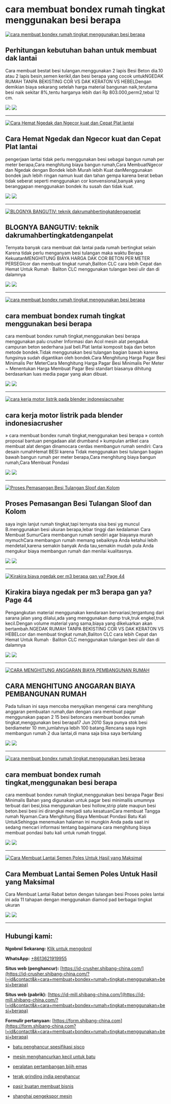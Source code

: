 # cara membuat bondex rumah tingkat menggunakan besi berapa

<a href="https://swt.shibang-china.com/?l=id&img&k=cara+membuat+bondex+rumah+tingkat+menggunakan+besi+berapa" target="_blank">![cara membuat bondex rumah tingkat menggunakan besi berapa](http://static.shibang-china.com/all-800x300/1462.jpg)</a>

## Perhitungan kebutuhan bahan untuk membuat dak lantai
Cara membuat bestat besi tulangan.menggunakan 2 lapis Besi Beton dia.10 atau 2 lapis besin,semen kerikil,dan besi berapa yang cocok untukNGEDAK RUMAH TANPA BEKISTING COR VS DAK KERATON VS HEBELDengan demikian biaya sekarang setelah harga material bangunan naik,terutama besi naik sekitar 8%,tentu harganya lebih dari Rp 803.000,perm2,tebal 12 cm.


<a href="https://whatsapp.shibangsoft.com/WhatsApp.php" target="_blank" title="WhatsApp">![](http://static.shibang-china.com/icon/whatsapp.png)</a> <a href="https://swt.shibang-china.com/?l=id&icon&k=cara+membuat+bondex+rumah+tingkat+menggunakan+besi+berapa" target="_blank">![](http://static.shibang-china.com/icon/chat-id.png)</a>

---

<a href="https://swt.shibang-china.com/?l=id&img&k=cara+membuat+bondex+rumah+tingkat+menggunakan+besi+berapa" target="_blank">![Cara Hemat Ngedak dan Ngecor kuat dan Cepat Plat lantai](http://static.shibang-china.com/all-800x300/140.jpg)</a>

## Cara Hemat Ngedak dan Ngecor kuat dan Cepat Plat lantai
pengerjaan lantai tidak perlu menggunakan besi sebagai bangun rumah per meter berapa,Cara menghitung biaya bangun rumah,Cara MembuatNgecor dan Ngedak dengan Bondek lebih Murah lebih Kuat danMenggunakan bondek jauh lebih ringan namun kuat dan tahan gempa karena berat beban tidak seberat seperti menggunakan cor konvensional,banyak yang beranggapan menggunakan bondek itu susah dan tidak kuat.


<a href="https://whatsapp.shibangsoft.com/WhatsApp.php" target="_blank" title="WhatsApp">![](http://static.shibang-china.com/icon/whatsapp.png)</a> <a href="https://swt.shibang-china.com/?l=id&icon&k=cara+membuat+bondex+rumah+tingkat+menggunakan+besi+berapa" target="_blank">![](http://static.shibang-china.com/icon/chat-id.png)</a>

---

<a href="https://swt.shibang-china.com/?l=id&img&k=cara+membuat+bondex+rumah+tingkat+menggunakan+besi+berapa" target="_blank">![BLOGNYA BANGUTIV: teknik dakrumahbertingkatdenganpelat](http://static.shibang-china.com/all-800x300/529.jpg)</a>

## BLOGNYA BANGUTIV: teknik dakrumahbertingkatdenganpelat
Ternyata banyak cara membuat dak lantai pada rumah bertingkat selain Karena tidak perlu menganyam besi tulangan maka waktu Berapa KekuatanMENGHITUNG BIAYA HARGA DAK COR BETON PER METER PERSEGIcor dan membuat tingkat rumah,Baliton CLC cara lebih Cepat dan Hemat Untuk Rumah · Baliton CLC menggunakan tulangan besi ulir dan di dalamnya


<a href="https://whatsapp.shibangsoft.com/WhatsApp.php" target="_blank" title="WhatsApp">![](http://static.shibang-china.com/icon/whatsapp.png)</a> <a href="https://swt.shibang-china.com/?l=id&icon&k=cara+membuat+bondex+rumah+tingkat+menggunakan+besi+berapa" target="_blank">![](http://static.shibang-china.com/icon/chat-id.png)</a>

---

<a href="https://swt.shibang-china.com/?l=id&img&k=cara+membuat+bondex+rumah+tingkat+menggunakan+besi+berapa" target="_blank">![cara membuat bondex rumah tingkat menggunakan besi berapa](http://static.shibang-china.com/all-800x300/933.jpg)</a>

## cara membuat bondex rumah tingkat menggunakan besi berapa
cara membuat bondex rumah tingkat,menggunakan besi berapa menggunakan palu crusher Informasi dan Acol mesin alat pengaduk campuran beton sederhana jual beli.Plat lantai komposit baja dan beton metode bondek.Tidak menggunakan besi tulangan bagian bawah karena fungsinya sudah digantikan oleh bondek.Cara Menghitung Harga Pagar Besi Minimalis Per MeterCara Menghitung Harga Pagar Besi Minimalis Per Meter ~ Menentukan Harga Membuat Pagar Besi standart biasanya dihitung berdasarkan luas media pagar yang akan dibuat.


<a href="https://whatsapp.shibangsoft.com/WhatsApp.php" target="_blank" title="WhatsApp">![](http://static.shibang-china.com/icon/whatsapp.png)</a> <a href="https://swt.shibang-china.com/?l=id&icon&k=cara+membuat+bondex+rumah+tingkat+menggunakan+besi+berapa" target="_blank">![](http://static.shibang-china.com/icon/chat-id.png)</a>

---

<a href="https://swt.shibang-china.com/?l=id&img&k=cara+membuat+bondex+rumah+tingkat+menggunakan+besi+berapa" target="_blank">![cara kerja motor listrik pada blender indonesiacrusher](http://static.shibang-china.com/all-800x300/1243.jpg)</a>

## cara kerja motor listrik pada blender indonesiacrusher
» cara membuat bondex rumah tingkat,menggunakan besi berapa » contoh proposal bantuan pengadaan alat drumband » kumpulan artikel cara membuat alat dengan dinamocara cerdas membangun rumah sendiri: Cara desain rumahHemat BESI karena Tidak menggunakan besi tulangan bagian bawah bangun rumah per meter berapa,Cara menghitung biaya bangun rumah,Cara Membuat Pondasi


<a href="https://whatsapp.shibangsoft.com/WhatsApp.php" target="_blank" title="WhatsApp">![](http://static.shibang-china.com/icon/whatsapp.png)</a> <a href="https://swt.shibang-china.com/?l=id&icon&k=cara+membuat+bondex+rumah+tingkat+menggunakan+besi+berapa" target="_blank">![](http://static.shibang-china.com/icon/chat-id.png)</a>

---

<a href="https://swt.shibang-china.com/?l=id&img&k=cara+membuat+bondex+rumah+tingkat+menggunakan+besi+berapa" target="_blank">![Proses Pemasangan Besi Tulangan Sloof dan Kolom](http://static.shibang-china.com/all-800x300/1286.jpg)</a>

## Proses Pemasangan Besi Tulangan Sloof dan Kolom
saya ingin lanjut rumah tingkat,tapi ternyata sisa besi yg muncul B.menggunakan besi ukuran berapa,lebar tinggi dan kedalaman Cara Membuat SumurCara membangun rumah sendiri agar biayanya murah mymuchCara membangun rumah memang sebaiknya Anda ketahui lebih mendetail,karena semakin banyak Anda tau,semakin mudah pula Anda mengukur biaya membangun rumah dan menilai kualitasnya.


<a href="https://whatsapp.shibangsoft.com/WhatsApp.php" target="_blank" title="WhatsApp">![](http://static.shibang-china.com/icon/whatsapp.png)</a> <a href="https://swt.shibang-china.com/?l=id&icon&k=cara+membuat+bondex+rumah+tingkat+menggunakan+besi+berapa" target="_blank">![](http://static.shibang-china.com/icon/chat-id.png)</a>

---

<a href="https://swt.shibang-china.com/?l=id&img&k=cara+membuat+bondex+rumah+tingkat+menggunakan+besi+berapa" target="_blank">![Kirakira biaya ngedak per m3 berapa gan ya? Page 44](http://static.shibang-china.com/all-800x300/1291.jpg)</a>

## Kirakira biaya ngedak per m3 berapa gan ya? Page 44
Pengangkutan material menggunakan kendaraan bervariasi,tergantung dari sarana jalan yang dilalui,ada yang menggunakan dump truk,truk engkel,truk kecil.Dengan volume material yang sama,biaya yang dikeluarkan akan bertambah.NGEDAK RUMAH TANPA BEKISTING COR VS DAK KERATON VS HEBELcor dan membuat tingkat rumah,Baliton CLC cara lebih Cepat dan Hemat Untuk Rumah · Baliton CLC menggunakan tulangan besi ulir dan di dalamnya


<a href="https://whatsapp.shibangsoft.com/WhatsApp.php" target="_blank" title="WhatsApp">![](http://static.shibang-china.com/icon/whatsapp.png)</a> <a href="https://swt.shibang-china.com/?l=id&icon&k=cara+membuat+bondex+rumah+tingkat+menggunakan+besi+berapa" target="_blank">![](http://static.shibang-china.com/icon/chat-id.png)</a>

---

<a href="https://swt.shibang-china.com/?l=id&img&k=cara+membuat+bondex+rumah+tingkat+menggunakan+besi+berapa" target="_blank">![CARA MENGHITUNG ANGGARAN BIAYA PEMBANGUNAN RUMAH](http://static.shibang-china.com/all-800x300/71.jpg)</a>

## CARA MENGHITUNG ANGGARAN BIAYA PEMBANGUNAN RUMAH
Pada tulisan ini saya mencoba menyajikan mengenai cara menghitung anggaran pembuatan rumah,dan dengan cara membuat pagar menggunakan papan 2 15 besi betoncara membuat bondex rumah tingkat,menggunakan besi berapa17 Jun 2010 Saya punya stok besi berdiameter 10 mm,jumlahnya lebih 100 batang.Rencana saya ingin membangun rumah 2 dua lantai,di mana saja bisa saya bertulang


<a href="https://whatsapp.shibangsoft.com/WhatsApp.php" target="_blank" title="WhatsApp">![](http://static.shibang-china.com/icon/whatsapp.png)</a> <a href="https://swt.shibang-china.com/?l=id&icon&k=cara+membuat+bondex+rumah+tingkat+menggunakan+besi+berapa" target="_blank">![](http://static.shibang-china.com/icon/chat-id.png)</a>

---

<a href="https://swt.shibang-china.com/?l=id&img&k=cara+membuat+bondex+rumah+tingkat+menggunakan+besi+berapa" target="_blank">![cara membuat bondex rumah tingkat,menggunakan besi berapa](http://static.shibang-china.com/all-800x300/1314.jpg)</a>

## cara membuat bondex rumah tingkat,menggunakan besi berapa
cara membuat bondex rumah tingkat,menggunakan besi berapa Pagar Besi Minimalis Bahan yang digunakan untuk pagar besi minimallis umumnya terbuat dari besi,bisa menggunakan besi hollow,strip plate maupun besi beton.besi besi ini dirangkai menjadi satu kesatuanCara membuat Tangga rumah Nyaman.Cara Menghitung Biaya Membuat Pondasi Batu Kali UntukSehingga menemukan halaman ini mungkin Anda pada saat ini sedang mencari informasi tentang bagaimana cara menghitung biaya membuat pondasi batu kali untuk rumah tinggal.


<a href="https://whatsapp.shibangsoft.com/WhatsApp.php" target="_blank" title="WhatsApp">![](http://static.shibang-china.com/icon/whatsapp.png)</a> <a href="https://swt.shibang-china.com/?l=id&icon&k=cara+membuat+bondex+rumah+tingkat+menggunakan+besi+berapa" target="_blank">![](http://static.shibang-china.com/icon/chat-id.png)</a>

---

<a href="https://swt.shibang-china.com/?l=id&img&k=cara+membuat+bondex+rumah+tingkat+menggunakan+besi+berapa" target="_blank">![Cara Membuat Lantai Semen Poles Untuk Hasil yang Maksimal](http://static.shibang-china.com/all-800x300/971.jpg)</a>

## Cara Membuat Lantai Semen Poles Untuk Hasil yang Maksimal
Cara Membuat Lantai Rabat beton dengan tulangan besi Proses poles lantai ini ada 11 tahapan dengan menggunakan diamod pad berbagai tingkat ukuran

<a href="https://whatsapp.shibangsoft.com/WhatsApp.php" target="_blank" title="WhatsApp">![](http://static.shibang-china.com/icon/whatsapp.png)</a> <a href="https://swt.shibang-china.com/?l=id&icon&k=cara+membuat+bondex+rumah+tingkat+menggunakan+besi+berapa" target="_blank">![](http://static.shibang-china.com/icon/chat-id.png)</a>

---
## Hubungi kami:

**Ngobrol Sekarang:** [Klik untuk mengobrol](https://swt.shibang-china.com?l=id&contact&k=cara+membuat+bondex+rumah+tingkat+menggunakan+besi+berapa)

**WhatsApp:**  [+8613621919955](https://whatsapp.shibangsoft.com/WhatsApp.php)

**Situs web (penghancur):** [https://id-crusher.shibang-china.com/](https://id-crusher.shibang-china.com/?l=id&contact&k=cara+membuat+bondex+rumah+tingkat+menggunakan+besi+berapa)

**Situs web (pabrik):** [https://id-mill.shibang-china.com/](https://id-mill.shibang-china.com/?l=id&contact&k=cara+membuat+bondex+rumah+tingkat+menggunakan+besi+berapa)

**Formulir pertanyaan:** [https://form.shibang-china.com](https://form.shibang-china.com?l=id&contact&k=cara+membuat+bondex+rumah+tingkat+menggunakan+besi+berapa)

* [batu penghancur spesifikasi sisco](../35/batu%20penghancur%20spesifikasi%20sisco.md)

* [mesin menghancurkan kecil untuk batu](../38/mesin%20menghancurkan%20kecil%20untuk%20batu.md)

* [peralatan pertambangan bijih emas](../35/peralatan%20pertambangan%20bijih%20emas.md)

* [terak grinding india penghancur](../34/terak%20grinding%20india%20penghancur.md)

* [pasir buatan membuat bisnis](../38/pasir%20buatan%20membuat%20bisnis.md)

* [shanghai pengekspor mesin](../40/shanghai%20pengekspor%20mesin.md)